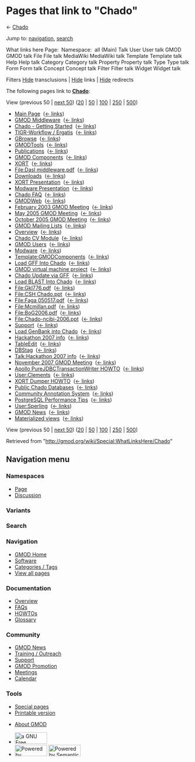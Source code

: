 <div id="mw-page-base" class="noprint">

</div>

<div id="mw-head-base" class="noprint">

</div>

<div id="content" class="mw-body" role="main">

<span id="top"></span>

<div id="mw-js-message" style="display:none;">

</div>



# <span dir="auto">Pages that link to "Chado"</span>

<div id="bodyContent">

<div id="contentSub">

← <a href="/mediawiki/index.php?title=Chado&amp;redirect=no"
class="mw-redirect" title="Chado">Chado</a>

</div>

<div id="jump-to-nav" class="mw-jump">

Jump to: [navigation](#mw-navigation), [search](#p-search)

</div>

<div id="mw-content-text">

What links here Page:  Namespace:  all (Main) Talk User User talk GMOD
GMOD talk File File talk MediaWiki MediaWiki talk Template Template talk
Help Help talk Category Category talk Property Property talk Type Type
talk Form Form talk Concept Concept talk Filter Filter talk Widget
Widget talk

Filters
[Hide](/mediawiki/index.php?title=Special:WhatLinksHere/Chado&hidetrans=1 "Special:WhatLinksHere/Chado")
transclusions \|
[Hide](/mediawiki/index.php?title=Special:WhatLinksHere/Chado&hidelinks=1 "Special:WhatLinksHere/Chado")
links \|
[Hide](/mediawiki/index.php?title=Special:WhatLinksHere/Chado&hideredirs=1 "Special:WhatLinksHere/Chado")
redirects

The following pages link to
**<a href="/wiki/Chado" class="mw-redirect" title="Chado">Chado</a>**:

View (previous 50 \| [next
50](/mediawiki/index.php?title=Special:WhatLinksHere/Chado&from=668&back=0 "Special:WhatLinksHere/Chado"))
([20](/mediawiki/index.php?title=Special:WhatLinksHere/Chado&limit=20 "Special:WhatLinksHere/Chado")
\|
[50](/mediawiki/index.php?title=Special:WhatLinksHere/Chado&limit=50 "Special:WhatLinksHere/Chado")
\|
[100](/mediawiki/index.php?title=Special:WhatLinksHere/Chado&limit=100 "Special:WhatLinksHere/Chado")
\|
[250](/mediawiki/index.php?title=Special:WhatLinksHere/Chado&limit=250 "Special:WhatLinksHere/Chado")
\|
[500](/mediawiki/index.php?title=Special:WhatLinksHere/Chado&limit=500 "Special:WhatLinksHere/Chado"))

- [Main Page](/wiki/Main_Page "Main Page") ‎
  <span class="mw-whatlinkshere-tools">([←
  links](/mediawiki/index.php?title=Special:WhatLinksHere&target=Main+Page "Special:WhatLinksHere"))</span>
- [GMOD Middleware](/wiki/GMOD_Middleware "GMOD Middleware") ‎
  <span class="mw-whatlinkshere-tools">([←
  links](/mediawiki/index.php?title=Special:WhatLinksHere&target=GMOD+Middleware "Special:WhatLinksHere"))</span>
- [Chado - Getting
  Started](/wiki/Chado_-_Getting_Started "Chado - Getting Started") ‎
  <span class="mw-whatlinkshere-tools">([←
  links](/mediawiki/index.php?title=Special:WhatLinksHere&target=Chado+-+Getting+Started "Special:WhatLinksHere"))</span>
- [TIGR-Workflow /
  Ergatis](/wiki/TIGR-Workflow_/_Ergatis "TIGR-Workflow / Ergatis") ‎
  <span class="mw-whatlinkshere-tools">([←
  links](/mediawiki/index.php?title=Special:WhatLinksHere&target=TIGR-Workflow+%2F+Ergatis "Special:WhatLinksHere"))</span>
- [GBrowse](/wiki/GBrowse "GBrowse") ‎
  <span class="mw-whatlinkshere-tools">([←
  links](/mediawiki/index.php?title=Special:WhatLinksHere&target=GBrowse "Special:WhatLinksHere"))</span>
- [GMODTools](/wiki/GMODTools "GMODTools") ‎
  <span class="mw-whatlinkshere-tools">([←
  links](/mediawiki/index.php?title=Special:WhatLinksHere&target=GMODTools "Special:WhatLinksHere"))</span>
- [Publications](/wiki/Publications "Publications") ‎
  <span class="mw-whatlinkshere-tools">([←
  links](/mediawiki/index.php?title=Special:WhatLinksHere&target=Publications "Special:WhatLinksHere"))</span>
- [GMOD Components](/wiki/GMOD_Components "GMOD Components") ‎
  <span class="mw-whatlinkshere-tools">([←
  links](/mediawiki/index.php?title=Special:WhatLinksHere&target=GMOD+Components "Special:WhatLinksHere"))</span>
- [XORT](/wiki/XORT "XORT") ‎ <span class="mw-whatlinkshere-tools">([←
  links](/mediawiki/index.php?title=Special:WhatLinksHere&target=XORT "Special:WhatLinksHere"))</span>
- [File:DasI
  middleware.pdf](/wiki/File:DasI_middleware.pdf "File:DasI middleware.pdf")
  ‎ <span class="mw-whatlinkshere-tools">([←
  links](/mediawiki/index.php?title=Special:WhatLinksHere&target=File%3ADasI+middleware.pdf "Special:WhatLinksHere"))</span>
- [Downloads](/wiki/Downloads "Downloads") ‎
  <span class="mw-whatlinkshere-tools">([←
  links](/mediawiki/index.php?title=Special:WhatLinksHere&target=Downloads "Special:WhatLinksHere"))</span>
- [XORT Presentation](/wiki/XORT_Presentation "XORT Presentation") ‎
  <span class="mw-whatlinkshere-tools">([←
  links](/mediawiki/index.php?title=Special:WhatLinksHere&target=XORT+Presentation "Special:WhatLinksHere"))</span>
- [Modware
  Presentation](/wiki/Modware_Presentation "Modware Presentation") ‎
  <span class="mw-whatlinkshere-tools">([←
  links](/mediawiki/index.php?title=Special:WhatLinksHere&target=Modware+Presentation "Special:WhatLinksHere"))</span>
- [Chado FAQ](/wiki/Chado_FAQ "Chado FAQ") ‎
  <span class="mw-whatlinkshere-tools">([←
  links](/mediawiki/index.php?title=Special:WhatLinksHere&target=Chado+FAQ "Special:WhatLinksHere"))</span>
- [GMODWeb](/wiki/GMODWeb "GMODWeb") ‎
  <span class="mw-whatlinkshere-tools">([←
  links](/mediawiki/index.php?title=Special:WhatLinksHere&target=GMODWeb "Special:WhatLinksHere"))</span>
- [February 2003 GMOD
  Meeting](/wiki/February_2003_GMOD_Meeting "February 2003 GMOD Meeting")
  ‎ <span class="mw-whatlinkshere-tools">([←
  links](/mediawiki/index.php?title=Special:WhatLinksHere&target=February+2003+GMOD+Meeting "Special:WhatLinksHere"))</span>
- [May 2005 GMOD
  Meeting](/wiki/May_2005_GMOD_Meeting "May 2005 GMOD Meeting") ‎
  <span class="mw-whatlinkshere-tools">([←
  links](/mediawiki/index.php?title=Special:WhatLinksHere&target=May+2005+GMOD+Meeting "Special:WhatLinksHere"))</span>
- [October 2005 GMOD
  Meeting](/wiki/October_2005_GMOD_Meeting "October 2005 GMOD Meeting") ‎
  <span class="mw-whatlinkshere-tools">([←
  links](/mediawiki/index.php?title=Special:WhatLinksHere&target=October+2005+GMOD+Meeting "Special:WhatLinksHere"))</span>
- [GMOD Mailing Lists](/wiki/GMOD_Mailing_Lists "GMOD Mailing Lists") ‎
  <span class="mw-whatlinkshere-tools">([←
  links](/mediawiki/index.php?title=Special:WhatLinksHere&target=GMOD+Mailing+Lists "Special:WhatLinksHere"))</span>
- [Overview](/wiki/Overview "Overview") ‎
  <span class="mw-whatlinkshere-tools">([←
  links](/mediawiki/index.php?title=Special:WhatLinksHere&target=Overview "Special:WhatLinksHere"))</span>
- [Chado CV Module](/wiki/Chado_CV_Module "Chado CV Module") ‎
  <span class="mw-whatlinkshere-tools">([←
  links](/mediawiki/index.php?title=Special:WhatLinksHere&target=Chado+CV+Module "Special:WhatLinksHere"))</span>
- [GMOD Users](/wiki/GMOD_Users "GMOD Users") ‎
  <span class="mw-whatlinkshere-tools">([←
  links](/mediawiki/index.php?title=Special:WhatLinksHere&target=GMOD+Users "Special:WhatLinksHere"))</span>
- [Modware](/wiki/Modware "Modware") ‎
  <span class="mw-whatlinkshere-tools">([←
  links](/mediawiki/index.php?title=Special:WhatLinksHere&target=Modware "Special:WhatLinksHere"))</span>
- [Template:GMODComponents](/wiki/Template:GMODComponents "Template:GMODComponents")
  ‎ <span class="mw-whatlinkshere-tools">([←
  links](/mediawiki/index.php?title=Special:WhatLinksHere&target=Template%3AGMODComponents "Special:WhatLinksHere"))</span>
- [Load GFF Into Chado](/wiki/Load_GFF_Into_Chado "Load GFF Into Chado")
  ‎ <span class="mw-whatlinkshere-tools">([←
  links](/mediawiki/index.php?title=Special:WhatLinksHere&target=Load+GFF+Into+Chado "Special:WhatLinksHere"))</span>
- [GMOD virtual machine
  project](/wiki/GMOD_virtual_machine_project "GMOD virtual machine project")
  ‎ <span class="mw-whatlinkshere-tools">([←
  links](/mediawiki/index.php?title=Special:WhatLinksHere&target=GMOD+virtual+machine+project "Special:WhatLinksHere"))</span>
- [Chado Update via
  GFF](/wiki/Chado_Update_via_GFF "Chado Update via GFF") ‎
  <span class="mw-whatlinkshere-tools">([←
  links](/mediawiki/index.php?title=Special:WhatLinksHere&target=Chado+Update+via+GFF "Special:WhatLinksHere"))</span>
- [Load BLAST Into
  Chado](/wiki/Load_BLAST_Into_Chado "Load BLAST Into Chado") ‎
  <span class="mw-whatlinkshere-tools">([←
  links](/mediawiki/index.php?title=Special:WhatLinksHere&target=Load+BLAST+Into+Chado "Special:WhatLinksHere"))</span>
- [File:Gkl776.pdf](/wiki/File:Gkl776.pdf "File:Gkl776.pdf") ‎
  <span class="mw-whatlinkshere-tools">([←
  links](/mediawiki/index.php?title=Special:WhatLinksHere&target=File%3AGkl776.pdf "Special:WhatLinksHere"))</span>
- [File:CSH Chado.ppt](/wiki/File:CSH_Chado.ppt "File:CSH Chado.ppt") ‎
  <span class="mw-whatlinkshere-tools">([←
  links](/mediawiki/index.php?title=Special:WhatLinksHere&target=File%3ACSH+Chado.ppt "Special:WhatLinksHere"))</span>
- [File:Faga
  050517.pdf](/wiki/File:Faga_050517.pdf "File:Faga 050517.pdf") ‎
  <span class="mw-whatlinkshere-tools">([←
  links](/mediawiki/index.php?title=Special:WhatLinksHere&target=File%3AFaga+050517.pdf "Special:WhatLinksHere"))</span>
- [File:Mcmillan.pdf](/wiki/File:Mcmillan.pdf "File:Mcmillan.pdf") ‎
  <span class="mw-whatlinkshere-tools">([←
  links](/mediawiki/index.php?title=Special:WhatLinksHere&target=File%3AMcmillan.pdf "Special:WhatLinksHere"))</span>
- [File:BoG2006.pdf](/wiki/File:BoG2006.pdf "File:BoG2006.pdf") ‎
  <span class="mw-whatlinkshere-tools">([←
  links](/mediawiki/index.php?title=Special:WhatLinksHere&target=File%3ABoG2006.pdf "Special:WhatLinksHere"))</span>
- [File:Chado-ncibi-2006.ppt](/wiki/File:Chado-ncibi-2006.ppt "File:Chado-ncibi-2006.ppt")
  ‎ <span class="mw-whatlinkshere-tools">([←
  links](/mediawiki/index.php?title=Special:WhatLinksHere&target=File%3AChado-ncibi-2006.ppt "Special:WhatLinksHere"))</span>
- [Support](/wiki/Support "Support") ‎
  <span class="mw-whatlinkshere-tools">([←
  links](/mediawiki/index.php?title=Special:WhatLinksHere&target=Support "Special:WhatLinksHere"))</span>
- [Load GenBank into
  Chado](/wiki/Load_GenBank_into_Chado "Load GenBank into Chado") ‎
  <span class="mw-whatlinkshere-tools">([←
  links](/mediawiki/index.php?title=Special:WhatLinksHere&target=Load+GenBank+into+Chado "Special:WhatLinksHere"))</span>
- [Hackathon 2007 info](/wiki/Hackathon_2007_info "Hackathon 2007 info")
  ‎ <span class="mw-whatlinkshere-tools">([←
  links](/mediawiki/index.php?title=Special:WhatLinksHere&target=Hackathon+2007+info "Special:WhatLinksHere"))</span>
- [TableEdit](/wiki/TableEdit "TableEdit") ‎
  <span class="mw-whatlinkshere-tools">([←
  links](/mediawiki/index.php?title=Special:WhatLinksHere&target=TableEdit "Special:WhatLinksHere"))</span>
- [DBStag](/wiki/DBStag "DBStag") ‎
  <span class="mw-whatlinkshere-tools">([←
  links](/mediawiki/index.php?title=Special:WhatLinksHere&target=DBStag "Special:WhatLinksHere"))</span>
- [Talk:Hackathon 2007
  info](/wiki/Talk:Hackathon_2007_info "Talk:Hackathon 2007 info") ‎
  <span class="mw-whatlinkshere-tools">([←
  links](/mediawiki/index.php?title=Special:WhatLinksHere&target=Talk%3AHackathon+2007+info "Special:WhatLinksHere"))</span>
- [November 2007 GMOD
  Meeting](/wiki/November_2007_GMOD_Meeting "November 2007 GMOD Meeting")
  ‎ <span class="mw-whatlinkshere-tools">([←
  links](/mediawiki/index.php?title=Special:WhatLinksHere&target=November+2007+GMOD+Meeting "Special:WhatLinksHere"))</span>
- [Apollo PureJDBCTransactionWriter
  HOWTO](/wiki/Apollo_PureJDBCTransactionWriter_HOWTO "Apollo PureJDBCTransactionWriter HOWTO")
  ‎ <span class="mw-whatlinkshere-tools">([←
  links](/mediawiki/index.php?title=Special:WhatLinksHere&target=Apollo+PureJDBCTransactionWriter+HOWTO "Special:WhatLinksHere"))</span>
- [User:Clements](/wiki/User:Clements "User:Clements") ‎
  <span class="mw-whatlinkshere-tools">([←
  links](/mediawiki/index.php?title=Special:WhatLinksHere&target=User%3AClements "Special:WhatLinksHere"))</span>
- [XORT Dumper HOWTO](/wiki/XORT_Dumper_HOWTO "XORT Dumper HOWTO") ‎
  <span class="mw-whatlinkshere-tools">([←
  links](/mediawiki/index.php?title=Special:WhatLinksHere&target=XORT+Dumper+HOWTO "Special:WhatLinksHere"))</span>
- [Public Chado
  Databases](/wiki/Public_Chado_Databases "Public Chado Databases") ‎
  <span class="mw-whatlinkshere-tools">([←
  links](/mediawiki/index.php?title=Special:WhatLinksHere&target=Public+Chado+Databases "Special:WhatLinksHere"))</span>
- [Community Annotation
  System](/wiki/Community_Annotation_System "Community Annotation System")
  ‎ <span class="mw-whatlinkshere-tools">([←
  links](/mediawiki/index.php?title=Special:WhatLinksHere&target=Community+Annotation+System "Special:WhatLinksHere"))</span>
- [PostgreSQL Performance
  Tips](/wiki/PostgreSQL_Performance_Tips "PostgreSQL Performance Tips")
  ‎ <span class="mw-whatlinkshere-tools">([←
  links](/mediawiki/index.php?title=Special:WhatLinksHere&target=PostgreSQL+Performance+Tips "Special:WhatLinksHere"))</span>
- [User:Sperling](/wiki/User:Sperling "User:Sperling") ‎
  <span class="mw-whatlinkshere-tools">([←
  links](/mediawiki/index.php?title=Special:WhatLinksHere&target=User%3ASperling "Special:WhatLinksHere"))</span>
- [GMOD News](/wiki/GMOD_News "GMOD News") ‎
  <span class="mw-whatlinkshere-tools">([←
  links](/mediawiki/index.php?title=Special:WhatLinksHere&target=GMOD+News "Special:WhatLinksHere"))</span>
- [Materialized views](/wiki/Materialized_views "Materialized views") ‎
  <span class="mw-whatlinkshere-tools">([←
  links](/mediawiki/index.php?title=Special:WhatLinksHere&target=Materialized+views "Special:WhatLinksHere"))</span>

View (previous 50 \| [next
50](/mediawiki/index.php?title=Special:WhatLinksHere/Chado&from=668&back=0 "Special:WhatLinksHere/Chado"))
([20](/mediawiki/index.php?title=Special:WhatLinksHere/Chado&limit=20 "Special:WhatLinksHere/Chado")
\|
[50](/mediawiki/index.php?title=Special:WhatLinksHere/Chado&limit=50 "Special:WhatLinksHere/Chado")
\|
[100](/mediawiki/index.php?title=Special:WhatLinksHere/Chado&limit=100 "Special:WhatLinksHere/Chado")
\|
[250](/mediawiki/index.php?title=Special:WhatLinksHere/Chado&limit=250 "Special:WhatLinksHere/Chado")
\|
[500](/mediawiki/index.php?title=Special:WhatLinksHere/Chado&limit=500 "Special:WhatLinksHere/Chado"))

</div>

<div class="printfooter">

Retrieved from "<http://gmod.org/wiki/Special:WhatLinksHere/Chado>"

</div>

<div id="catlinks" class="catlinks catlinks-allhidden">

</div>

<div class="visualClear">

</div>

</div>

</div>

<div id="mw-navigation">

## Navigation menu

<div id="mw-head">



<div id="left-navigation">

<div id="p-namespaces" class="vectorTabs" role="navigation"
aria-labelledby="p-namespaces-label">

### Namespaces

- <span id="ca-nstab-main"><a href="/wiki/Chado" accesskey="c"
  title="View the content page [c]">Page</a></span>
- <span id="ca-talk"><a
  href="/mediawiki/index.php?title=Talk:Chado&amp;action=edit&amp;redlink=1"
  accesskey="t"
  title="Discussion about the content page [t]">Discussion</a></span>

</div>

<div id="p-variants" class="vectorMenu emptyPortlet" role="navigation"
aria-labelledby="p-variants-label">

### 

### Variants[](#)

<div class="menu">

</div>

</div>

</div>

<div id="right-navigation">





</div>

<div id="p-search" role="search">

### Search

<div id="simpleSearch">

</div>

</div>

</div>

</div>

<div id="mw-panel">

<div id="p-logo" role="banner">

<a href="/wiki/Main_Page"
style="background-image: url(http://gmod.org/images/GMOD-cogs.png);"
title="Visit the main page"></a>

</div>

<div id="p-Navigation" class="portal" role="navigation"
aria-labelledby="p-Navigation-label">

### Navigation

<div class="body">

- <span id="n-GMOD-Home">[GMOD Home](/wiki/Main_Page)</span>
- <span id="n-Software">[Software](/wiki/GMOD_Components)</span>
- <span id="n-Categories-.2F-Tags">[Categories /
  Tags](/wiki/Categories)</span>
- <span id="n-View-all-pages">[View all
  pages](/wiki/Special:AllPages)</span>

</div>

</div>

<div id="p-Documentation" class="portal" role="navigation"
aria-labelledby="p-Documentation-label">

### Documentation

<div class="body">

- <span id="n-Overview">[Overview](/wiki/Overview)</span>
- <span id="n-FAQs">[FAQs](/wiki/Category:FAQ)</span>
- <span id="n-HOWTOs">[HOWTOs](/wiki/Category:HOWTO)</span>
- <span id="n-Glossary">[Glossary](/wiki/Glossary)</span>

</div>

</div>

<div id="p-Community" class="portal" role="navigation"
aria-labelledby="p-Community-label">

### Community

<div class="body">

- <span id="n-GMOD-News">[GMOD News](/wiki/GMOD_News)</span>
- <span id="n-Training-.2F-Outreach">[Training /
  Outreach](/wiki/Training_and_Outreach)</span>
- <span id="n-Support">[Support](/wiki/Support)</span>
- <span id="n-GMOD-Promotion">[GMOD
  Promotion](/wiki/GMOD_Promotion)</span>
- <span id="n-Meetings">[Meetings](/wiki/Meetings)</span>
- <span id="n-Calendar">[Calendar](/wiki/Calendar)</span>

</div>

</div>

<div id="p-tb" class="portal" role="navigation"
aria-labelledby="p-tb-label">

### Tools

<div class="body">

- <span id="t-specialpages"><a href="/wiki/Special:SpecialPages" accesskey="q"
  title="A list of all special pages [q]">Special pages</a></span>
- <span id="t-print"><a
  href="/mediawiki/index.php?title=Special:WhatLinksHere/Chado&amp;printable=yes"
  rel="alternate" accesskey="p"
  title="Printable version of this page [p]">Printable version</a></span>

</div>

</div>

</div>

</div>

<div id="footer" role="contentinfo">

- <span id="footer-places-about">[About
  GMOD](/wiki/GMOD:About "GMOD:About")</span>

<!-- -->

- <span id="footer-copyrightico">[<img src="http://www.gnu.org/graphics/gfdl-logo-small.png" width="88"
  height="31" alt="a GNU Free Documentation License" />](http://www.gnu.org/licenses/fdl-1.3.html)</span>
- <span id="footer-poweredbyico">[<img src="/mediawiki/skins/common/images/poweredby_mediawiki_88x31.png"
  width="88" height="31" alt="Powered by MediaWiki" />](//www.mediawiki.org/)
  [<img
  src="/mediawiki/extensions/SemanticMediaWiki/includes/../resources/images/smw_button.png"
  width="88" height="31" alt="Powered by Semantic MediaWiki" />](https://www.semantic-mediawiki.org/wiki/Semantic_MediaWiki)</span>

<div style="clear:both">

</div>

</div>
